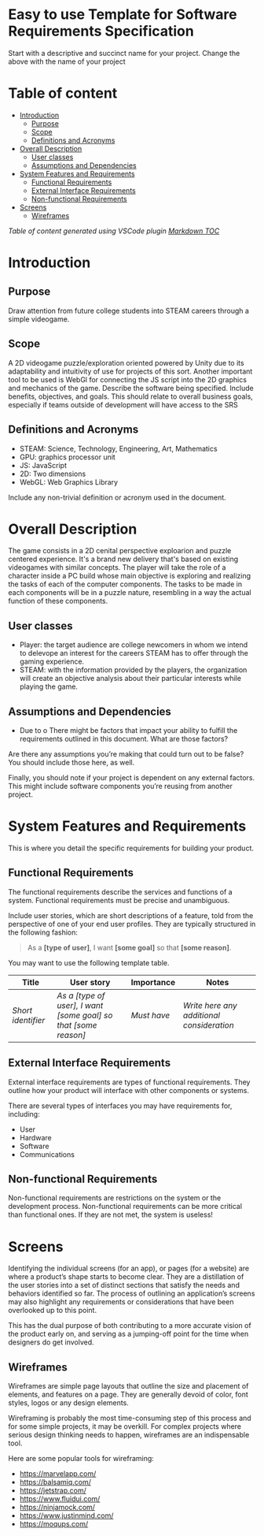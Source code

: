 # Easy to use Template for Software Requirements Specification
Start with a descriptive and succinct name for your project. Change the above with the name of your project

# Table of content

- [Introduction](#introduction)
    - [Purpose](#purpose)
    - [Scope](#scope)
    - [Definitions and Acronyms](#definitions-and-acronyms)
- [Overall Description](#overall-description)
    - [User classes](#user-classes)
    - [Assumptions and Dependencies](#assumptions-and-dependencies)
- [System Features and Requirements](#system-features-and-requirements)
    - [Functional Requirements](#functional-requirements)
    - [External Interface Requirements](#external-interface-requirements)
    - [Non-functional Requirements](#non-functional-requirements)
- [Screens](#screens)
    - [Wireframes](#wireframes)

_Table of content generated using VSCode plugin [Markdown TOC](https://marketplace.visualstudio.com/items?itemName=AlanWalk.markdown-toc)_

# Introduction

## Purpose
Draw attention from future college students into STEAM careers through a simple videogame.

## Scope
A 2D videogame puzzle/exploration oriented powered by Unity due to its adaptability and intuitivity of use for projects of this sort. Another important tool to be used is WebGl for connecting the JS script into the 2D graphics and mechanics of the game. 
Describe the software being specified. Include benefits, objectives, and goals. This should relate to overall business goals, especially if teams outside of development will have access to the SRS

## Definitions and Acronyms
- STEAM: Science, Technology, Engineering, Art, Mathematics
- GPU: graphics processor unit
- JS: JavaScript
- 2D: Two dimensions 
- WebGL: Web Graphics Library

Include any non-trivial definition or acronym used in the document.

# Overall Description
The game consists in a 2D cenital perspective exploarion and puzzle centered experience. It's a brand new delivery that's based on existing videogames with similar concepts.
The player will take the role of a character inside a PC build whose main objective is exploring and realizing the tasks of each of the computer components. The tasks to be made in each components will be in a puzzle nature, resembling in a way the actual function of these components.

## User classes
- Player: the target audience are college newcomers in whom we intend to delevope an interest for the careers STEAM has to offer through the gaming experience. 
- STEAM: with the information provided by the players, the organization will create an objective analysis about their particular interests while playing the game. 

## Assumptions and Dependencies
- Due to o
There might be factors that impact your ability to fulfill the requirements outlined in this document. What are those factors?

Are there any assumptions you’re making that could turn out to be false? You should include those here, as well.

Finally, you should note if your project is dependent on any external factors. This might include software components you’re reusing from another project.

# System Features and Requirements
This is where you detail the specific requirements for building your product.

## Functional Requirements
The functional requirements describe the services and functions of a system. Functional requirements must be precise and unambiguous.

Include user stories, which are short descriptions of a feature, told from the perspective of one of your end user profiles. They are typically structured in the following fashion:

> As a __[type of user]__, I want __[some goal]__ so that __[some reason]__.

You may want to use the following template table.

|Title|User story|Importance|Notes|
|---|---|---|---|
|_Short identifier_|_As a [type of user], I want [some goal] so that [some reason]_|_Must have_|_Write here any additional consideration_|

## External Interface Requirements
External interface requirements are types of functional requirements. They outline how your product will interface with other components or systems.

There are several types of interfaces you may have requirements for, including:
- User
- Hardware
- Software
- Communications

## Non-functional Requirements
Non-functional requirements are restrictions on the system or the development process. Non-functional requirements can be more critical than functional ones. If they are not met, the system is useless!

# Screens
Identifying the individual screens (for an app), or pages (for a website) are where a product’s shape starts to become clear. They are a distillation of the user stories into a set of distinct sections that satisfy the needs and behaviors identified so far. The process of outlining an application’s screens may also highlight any requirements or considerations that have been overlooked up to this point.

This has the dual purpose of both contributing to a more accurate vision of the product early on, and serving as a jumping-off point for the time when designers do get involved.

## Wireframes
Wireframes are simple page layouts that outline the size and placement of elements, and features on a page. They are generally devoid of color, font styles, logos or any design elements.

Wireframing is probably the most time-consuming step of this process and for some simple projects, it may be overkill. For complex projects where serious design thinking needs to happen, wireframes are an indispensable tool.

Here are some popular tools for wireframing:
- https://marvelapp.com/  
- https://balsamiq.com/ 
- https://jetstrap.com/ 
- https://www.fluidui.com/ 
- https://ninjamock.com/ 
- https://www.justinmind.com/ 
- https://moqups.com/
